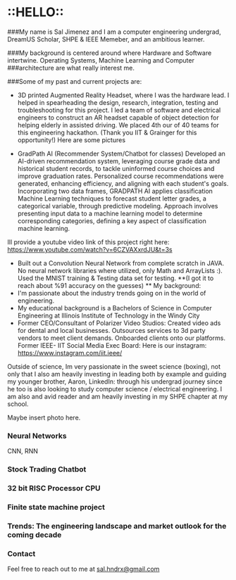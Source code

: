 # ::HELLO::

###My name is Sal Jimenez and I am a computer engineering undergrad, DreamUS Scholar, SHPE & IEEE Memeber, and an ambitious learner. 

###My background is centered around where Hardware and Software intertwine. Operating Systems, Machine Learning and Computer ###architecture are what really interest me.

###Some of my past and current projects are:

- 3D printed Augmented Reality Headset, where I was the hardware lead. I helped in spearheading the design, research, integration, testing and troubleshooting for this project. I led a team of software and electrical engineers to construct an AR headset capable of object detection for helping elderly in assisted driving. We placed 4th our of 40 teams for this engineering hackathon. (Thank you IIT & Grainger for this opportunity!)
  Here are some pictures

- GradPath AI (Recommender System/Chatbot for classes)
  Developed an AI-driven recommendation system, leveraging course grade data and historical student records, to tackle uninformed course choices and improve graduation rates. Personalized course recommendations were generated, enhancing efficiency, and aligning with each student's goals.
	Incorporating two data frames, GRADPATH AI applies classification Machine Learning techniques to forecast student letter grades, a categorical variable, through predictive modeling. Approach involves presenting input data to a machine learning model to determine corresponding categories, defining a key aspect of classification machine learning.

Ill provide a youtube video link of this project right here: https://www.youtube.com/watch?v=6CZVAXxrdJU&t=3s

- Built out a Convolution Neural Network from complete scratch in JAVA. No neural network libraries where utilized, only Math and ArrayLists :).
  Used the MNIST training & Testing data set for testing. **(I got it to reach about %91 accuracy on the guesses)
**
My background:
- I'm passionate about the industry trends going on in the world of engineering. 
- My educational background is a Bachelors of Science in Computer Engineering at Illinois Institute of Technology in the Windy City
- Former CEO/Consultant of Polarizer Video Studios:
      Created video ads for dental and local businesses. Outsources services to 3d party vendors to meet client demands. Onboarded clients onto our platforms.
  Former IEEE- IIT Social Media Exec Board: Here is our instagram: https://www.instagram.com/iit.ieee/

Outside of science, Im very passionate in the sweet science (boxing), not only that I also am heavily investing in leading both by example and guiding my younger brother, Aaron, LinkedIn: through his undergrad journey since he too is also looking to study computer science / electrical engineering. I am also and avid reader and am heavily investing in my SHPE chapter at my school. 

Maybe insert photo here. 

### Neural Networks

CNN, RNN

### Stock Trading Chatbot


### 32 bit RISC Processor CPU 

### Finite state machine project

### Trends: The engineering landscape and market outlook for the coming decade


### Contact

Feel free to reach out to me at <sal.hndrx@gmail.com>
